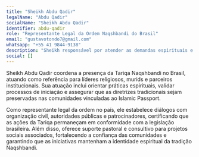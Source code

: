 ```yaml
---
title: "Sheikh Abdu Qadir"
legalName: "Abdu Qadir"
socialName: "Sheikh Abdu Qadir"
identifier: abdu-qadir
role: "Representante Legal da Ordem Naqshbandi do Brasil"
email: "gustavotondo7@gmail.com"
whatsapp: "+55 41 9844-9138"
description: "Sheikh responsável por atender as demandas espirituais e administrativas da Ordem Naqshbandi do Brasil, garantindo alinhamento doutrinário e suporte às iniciativas comunitárias."
social: []
---
```


Sheikh Abdu Qadir coordena a presença da Tariqa Naqshbandi no Brasil, atuando como referência para líderes religiosos, murids e parceiros institucionais. Sua atuação inclui orientar práticas espirituais, validar processos de iniciação e assegurar que as diretrizes tradicionais sejam preservadas nas comunidades vinculadas ao Islamic Passport.

Como representante legal da ordem no país, ele estabelece diálogos com organização civil, autoridades públicas e patrocinadores, certificando que as ações da Tariqa permaneçam em conformidade com a legislação brasileira. Além disso, oferece suporte pastoral e consultivo para projetos sociais associados, fortalecendo a confiança das comunidades e garantindo que as iniciativas mantenham a identidade espiritual da tradição Naqshbandi.
